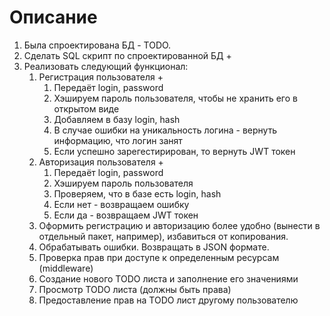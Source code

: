 # Описание

1. Была спроектирована БД - TODO.
2. Сделать SQL скрипт по спроектированной БД +
3. Реализовать следующий функционал:
   1. Регистрация пользователя +
      1. Передаёт login, password
      2. Хэшируем пароль пользователя, чтобы не хранить его в открытом виде
      3. Добавляем в базу login, hash
      4. В случае ошибки на уникальность логина - вернуть информацию, что логин занят
      5. Если успешно зарегестирирован, то вернуть JWT токен
   2. Авторизация пользователя +
      1. Передаёт login, password
      2. Хэшируем пароль пользователя
      3. Проверяем, что в базе есть login, hash
      4. Если нет - возвращаем ошибку
      5. Если да - возвращаем JWT токен
   3. Оформить регистрацию и авторизацию более удобно (вынести в отдельный пакет, например), избавиться от копирования.
   4. Обрабатывать ошибки. Возвращать в JSON формате.
   5. Проверка прав при доступе к определенным ресурсам (middleware)
   6. Создание нового TODO листа и заполнение его значениями
   7. Просмотр TODO листа (должны быть права)
   8. Предоставление прав на TODO лист другому пользователю
